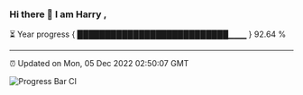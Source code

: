 ### Hi there 👋 I am Harry , 

⏳ Year progress { ███████████████████████████▁▁▁ } 92.64 %

---

⏰ Updated on Mon, 05 Dec 2022 02:50:07 GMT

![Progress Bar CI](https://github.com/duykhang68/duykhang68/workflows/Progress%20Bar%20CI/badge.svg)
